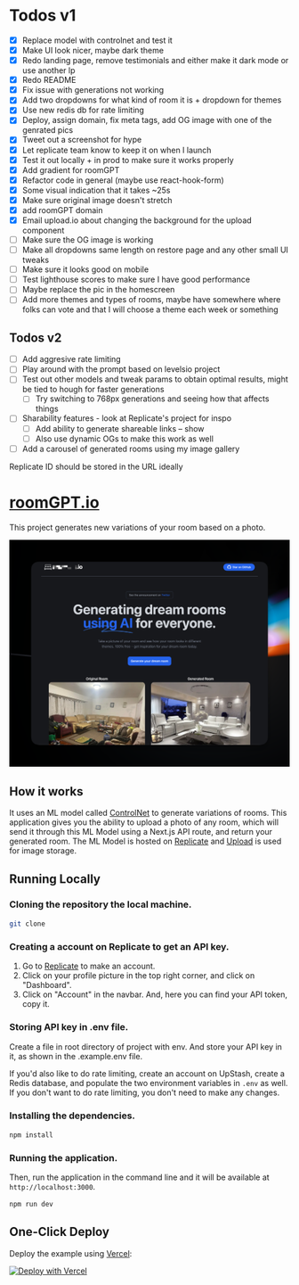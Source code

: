 # Todos v1

- [x] Replace model with controlnet and test it
- [x] Make UI look nicer, maybe dark theme
- [x] Redo landing page, remove testimonials and either make it dark mode or use another lp
- [x] Redo README
- [x] Fix issue with generations not working
- [x] Add two dropdowns for what kind of room it is + dropdown for themes
- [x] Use new redis db for rate limiting
- [x] Deploy, assign domain, fix meta tags, add OG image with one of the genrated pics
- [x] Tweet out a screenshot for hype
- [x] Let replicate team know to keep it on when I launch
- [x] Test it out locally + in prod to make sure it works properly
- [x] Add gradient for roomGPT
- [x] Refactor code in general (maybe use react-hook-form)
- [x] Some visual indication that it takes ~25s
- [x] Make sure original image doesn't stretch
- [x] add roomGPT domain
- [x] Email upload.io about changing the background for the upload component
- [ ] Make sure the OG image is working
- [ ] Make all dropdowns same length on restore page and any other small UI tweaks
- [ ] Make sure it looks good on mobile
- [ ] Test lighthouse scores to make sure I have good performance
- [ ] Maybe replace the pic in the homescreen
- [ ] Add more themes and types of rooms, maybe have somewhere where folks can vote and that I will choose a theme each week or something

## Todos v2

- [ ] Add aggresive rate limiting
- [ ] Play around with the prompt based on levelsio project
- [ ] Test out other models and tweak params to obtain optimal results, might be tied to hough for faster generations
  - [ ] Try switching to 768px generations and seeing how that affects things
- [ ] Sharability features - look at Replicate's project for inspo
  - [ ] Add ability to generate shareable links – show
  - [ ] Also use dynamic OGs to make this work as well
- [ ] Add a carousel of generated rooms using my image gallery

Replicate ID should be stored in the URL ideally

<!-- // 1. User form with dropdowns for theme and room
// 2. Get back id from Replicate, tell it to switch to the second component, query with the id
// 3. Result component with the image and the download button -->

# [roomGPT.io](https://roomGPT.io)

This project generates new variations of your room based on a photo.

[![Room GPT](./public/screenshot.png)](https://roomGPT.io)

## How it works

It uses an ML model called [ControlNet](https://github.com/lllyasviel/ControlNet) to generate variations of rooms. This application gives you the ability to upload a photo of any room, which will send it through this ML Model using a Next.js API route, and return your generated room. The ML Model is hosted on [Replicate](https://replicate.com) and [Upload](https://upload.io) is used for image storage.

## Running Locally

### Cloning the repository the local machine.

```bash
git clone
```

### Creating a account on Replicate to get an API key.

1. Go to [Replicate](https://replicate.com/) to make an account.
2. Click on your profile picture in the top right corner, and click on "Dashboard".
3. Click on "Account" in the navbar. And, here you can find your API token, copy it.

### Storing API key in .env file.

Create a file in root directory of project with env. And store your API key in it, as shown in the .example.env file.

If you'd also like to do rate limiting, create an account on UpStash, create a Redis database, and populate the two environment variables in `.env` as well. If you don't want to do rate limiting, you don't need to make any changes.

### Installing the dependencies.

```bash
npm install
```

### Running the application.

Then, run the application in the command line and it will be available at `http://localhost:3000`.

```bash
npm run dev
```

## One-Click Deploy

Deploy the example using [Vercel](https://vercel.com?utm_source=github&utm_medium=readme&utm_campaign=vercel-examples):

[![Deploy with Vercel](https://vercel.com/button)](https://vercel.com/new/clone?repository-url=https://github.com/Nutlope/roomGPT&env=REPLICATE_API_KEY&project-name=room-GPT&repo-name=roomGPT)
